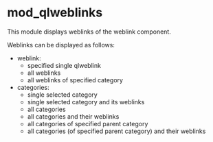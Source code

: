 # mod_qlweblinks

This module displays weblinks of the weblink component.

Weblinks can be displayed as follows: 

* weblink:
  * specified single qlweblink
  * all weblinks
  * all weblinks of specified category
* categories: 
  * single selected category
  * single selected category and its weblinks
  * all categories
  * all categories and their weblinks
  * all categories of specified parent category
  * all categories (of specified parent category) and their weblinks
